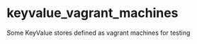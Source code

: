 keyvalue_vagrant_machines
=========================

Some KeyValue stores defined as vagrant machines for testing
